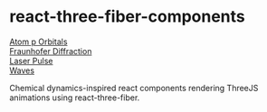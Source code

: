 # react-three-fiber-components
[Atom p Orbitals](https://codesandbox.io/s/hungry-sound-c8hdfq)\
[Fraunhofer Diffraction](https://codesandbox.io/s/dank-browser-d5b821)\
[Laser Pulse](https://codesandbox.io/s/intelligent-montalcini-f9hdmy)\
[Waves](https://codesandbox.io/s/flamboyant-forest-6gl2kc)

Chemical dynamics-inspired react components rendering ThreeJS animations using react-three-fiber.
